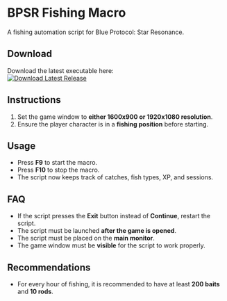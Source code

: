 # BPSR Fishing Macro

A fishing automation script for Blue Protocol: Star Resonance.

## Download

Download the latest executable here:  
[![Download Latest Release](https://img.shields.io/badge/Download-Latest%20Release-blue?style=for-the-badge)](https://github.com/rdsp04/bpsr-fishing/releases/latest)

## Instructions

1. Set the game window to **either 1600x900 or 1920x1080 resolution**.  
2. Ensure the player character is in a **fishing position** before starting.  

## Usage

- Press **F9** to start the macro.  
- Press **F10** to stop the macro.  
- The script now keeps track of catches, fish types, XP, and sessions.

## FAQ

- If the script presses the **Exit** button instead of **Continue**, restart the script.  
- The script must be launched **after the game is opened**.  
- The script must be placed on the **main monitor**.  
- The game window must be **visible** for the script to work properly.

## Recommendations

- For every hour of fishing, it is recommended to have at least **200 baits** and **10 rods**.

